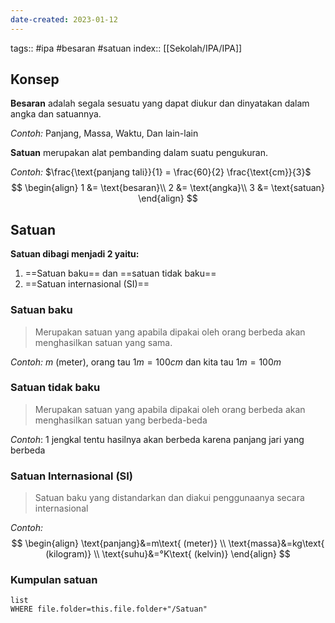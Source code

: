```yaml
---
date-created: 2023-01-12
---
```

tags:: #ipa #besaran #satuan
index:: [[Sekolah/IPA/IPA]]
## Konsep

**Besaran** adalah segala sesuatu yang dapat diukur dan dinyatakan dalam angka dan satuannya.

*Contoh:* Panjang, Massa, Waktu, Dan lain-lain

**Satuan** merupakan alat pembanding dalam suatu pengukuran.

*Contoh:* $\frac{\text{panjang tali}}{1} = \frac{60}{2} \frac{\text{cm}}{3}$
$$
\begin{align}
1 &= \text{besaran}\\
2 &= \text{angka}\\
3 &= \text{satuan}
\end{align}
$$
## Satuan

**Satuan dibagi menjadi 2 yaitu:** 
1. ==Satuan baku== dan ==satuan tidak baku==
2. ==Satuan internasional (SI)==

### Satuan baku

> Merupakan satuan yang apabila dipakai oleh orang berbeda akan menghasilkan satuan yang sama.

*Contoh:* $m\text{ (meter)}$, orang tau $1m=100cm$ dan kita tau $1m=100m$

### Satuan tidak baku

> Merupakan satuan yang apabila dipakai oleh orang berbeda akan menghasilkan satuan yang berbeda-beda

*Contoh*: $1\text{ jengkal}$ tentu hasilnya akan berbeda karena panjang jari yang berbeda

### Satuan Internasional (SI)

> Satuan baku yang distandarkan dan diakui penggunaanya secara internasional

*Contoh:* 
$$
\begin{align}
\text{panjang}&=m\text{ (meter)} \\
\text{massa}&=kg\text{ (kilogram)} \\
\text{suhu}&=°K\text{ (kelvin)}
\end{align}
$$

### Kumpulan satuan

```dataview
list
WHERE file.folder=this.file.folder+"/Satuan"
```